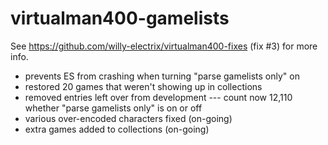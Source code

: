 # virtualman400-gamelists

See https://github.com/willy-electrix/virtualman400-fixes (fix #3) for more info.

* prevents ES from crashing when turning "parse gamelists only" on
* restored 20 games that weren't showing up in collections
* removed entries left over from development --- count now 12,110 whether "parse gamelists only" is on or off
* various over-encoded characters fixed (on-going)
* extra games added to collections (on-going)
